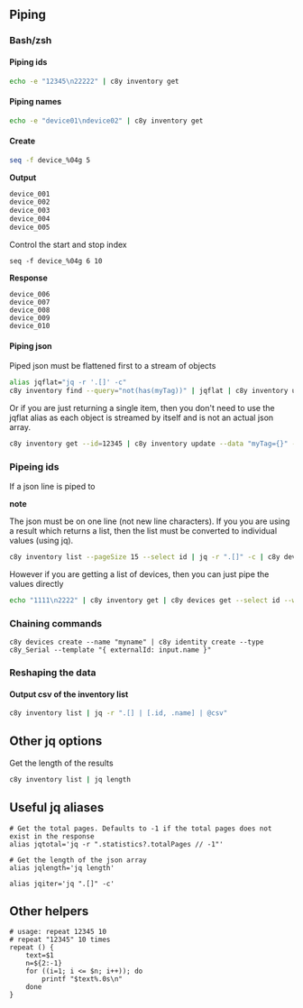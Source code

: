 
## Piping

### Bash/zsh

#### Piping ids

```sh
echo -e "12345\n22222" | c8y inventory get
```

#### Piping names

```sh
echo -e "device01\ndevice02" | c8y inventory get
```

#### Create 

```sh
seq -f device_%04g 5
```

**Output**

```sh
device_001
device_002
device_003
device_004
device_005
```

Control the start and stop index

```
seq -f device_%04g 6 10
```

**Response**

```
device_006
device_007
device_008
device_009
device_010
```

#### Piping json

Piped json must be flattened first to a stream of objects

```sh
alias jqflat="jq -r '.[]' -c"
c8y inventory find --query="not(has(myTag))" | jqflat | c8y inventory update --data "myTag={}" --dry
```

Or if you are just returning a single item, then you don't need to use the jqflat alias as each object is streamed by itself and is not an actual json array.

```sh
c8y inventory get --id=12345 | c8y inventory update --data "myTag={}" --dry
```

### Pipeing ids

If a json line is piped to

**note**

The json must be on one line (not new line characters). If you you are using a result which returns a list, then the list must be converted to individual values (using jq).

```sh
c8y inventory list --pageSize 15 --select id | jq -r ".[]" -c | c8y devices get --select id --workers 5
```

However if you are getting a list of devices, then you can just pipe the values directly

```sh
echo "1111\n2222" | c8y inventory get | c8y devices get --select id --workers 1
```

### Chaining commands

```
c8y devices create --name "myname" | c8y identity create --type c8y_Serial --template "{ externalId: input.name }"
```

### Reshaping the data

#### Output csv of the inventory list

```sh
c8y inventory list | jq -r ".[] | [.id, .name] | @csv"
```

## Other jq options

Get the length of the results

```sh
c8y inventory list | jq length
```

## Useful jq aliases

```
# Get the total pages. Defaults to -1 if the total pages does not exist in the response
alias jqtotal='jq -r ".statistics?.totalPages // -1"'

# Get the length of the json array
alias jqlength='jq length'

alias jqiter='jq ".[]" -c'

```

## Other helpers

```
# usage: repeat 12345 10
# repeat "12345" 10 times
repeat () {
    text=$1
    n=${2:-1}
    for ((i=1; i <= $n; i++)); do
        printf "$text%.0s\n"
    done
}
```

